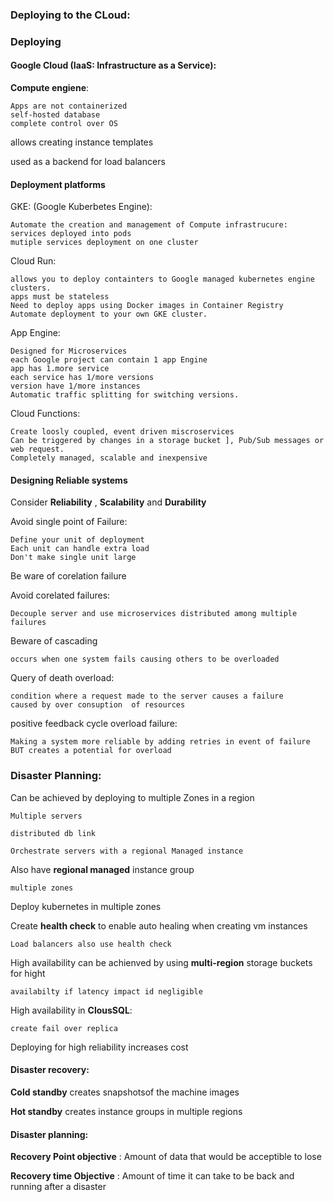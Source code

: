 
### Deploying to the CLoud:

### Deploying

#### Google Cloud (IaaS: Infrastructure as a Service):

__Compute engiene__:

    Apps are not containerized
    self-hosted database
    complete control over OS

allows creating instance templates

used as a backend for load balancers


#### Deployment platforms

GKE: (Google Kuberbetes Engine):

    Automate the creation and management of Compute infrastrucure:
    services deployed into pods
    mutiple services deployment on one cluster

Cloud Run:

    allows you to deploy containters to Google managed kubernetes engine clusters.
    apps must be stateless
    Need to deploy apps using Docker images in Container Registry
    Automate deployment to your own GKE cluster.

App Engine:

    Designed for Microservices
    each Google project can contain 1 app Engine
    app has 1.more service
    each service has 1/more versions
    version have 1/more instances
    Automatic traffic splitting for switching versions.

Cloud Functions:

    Create loosly coupled, event driven miscroservices
    Can be triggered by changes in a storage bucket ], Pub/Sub messages or web request.
    Completely managed, scalable and inexpensive
    
#### Designing Reliable systems

Consider __Reliability__  , __Scalability__ and __Durability__

Avoid single point of Failure:

    Define your unit of deployment 
    Each unit can handle extra load
    Don't make single unit large

Be ware of corelation failure 

Avoid corelated failures:

    Decouple server and use microservices distributed among multiple failures

Beware of cascading

    occurs when one system fails causing others to be overloaded

Query of death overload:

    condition where a request made to the server causes a failure
    caused by over consuption  of resources

positive feedback cycle overload failure:

    Making a system more reliable by adding retries in event of failure BUT creates a potential for overload



### Disaster Planning:

Can be achieved by deploying to multiple Zones in a region

    Multiple servers

    distributed db link

    Orchestrate servers with a regional Managed instance

Also have __regional managed__ instance group

    multiple zones

Deploy kubernetes in multiple zones 

Create __health check__ to enable auto healing when creating vm instances

    Load balancers also use health check 

High availability can be achienved by using __multi-region__ storage buckets for hight 

    availabilty if latency impact id negligible

High availability in __ClousSQL__:

    create fail over replica

Deploying for high reliability increases cost


#### Disaster recovery:

__Cold standby__ creates snapshotsof the machine images

__Hot standby__  creates instance groups in multiple regions


#### Disaster planning:

__Recovery Point objective__ : Amount of data that would be acceptible to lose

__Recovery time Objective__ : Amount of time it can take to be back and running after a disaster


